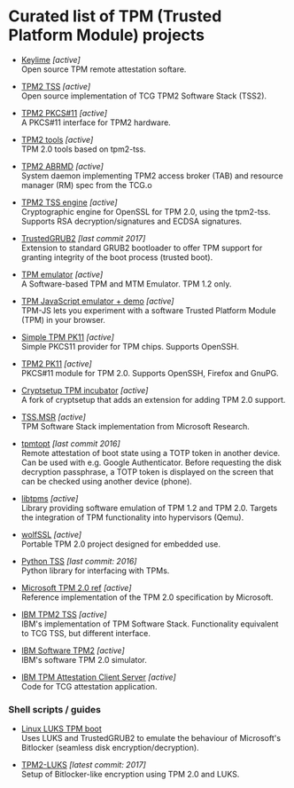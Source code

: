 # Curated list of TPM (Trusted Platform Module) projects

- [Keylime](https://keylime.dev) _[active]_ <br>
Open source TPM remote attestation softare.

- [TPM2 TSS](https://github.com/tpm2-software/tpm2-tss) _[active]_ <br>
Open source implementation of TCG TPM2 Software Stack (TSS2).

- [TPM2 PKCS#11](https://github.com/tpm2-software/tpm2-pkcs11) _[active]_ <br>
A PKCS#11 interface for TPM2 hardware.

- [TPM2 tools](https://github.com/tpm2-software/tpm2-tools) _[active]_ <br>
TPM 2.0 tools based on tpm2-tss.

- [TPM2 ABRMD](https://github.com/tpm2-software/tpm2-abrmd) _[active]_ <br>
System daemon implementing TPM2 access broker (TAB) and resource manager (RM) spec from the TCG.o

- [TPM2 TSS engine](https://github.com/tpm2-software/tpm2-tss-engine) _[active]_ <br>
Cryptographic engine for OpenSSL for TPM 2.0, using the tpm2-tss. Supports RSA decryption/signatures and ECDSA signatures.

- [TrustedGRUB2](https://github.com/Rohde-Schwarz-Cybersecurity/TrustedGRUB2) _[last commit 2017]_ <br>
Extension to standard GRUB2 bootloader to offer TPM support for granting integrity of the boot process (trusted boot).

- [TPM emulator](https://github.com/PeterHuewe/tpm-emulator) _[active]_ <br>
A Software-based TPM and MTM Emulator. TPM 1.2 only.

- [TPM JavaScript emulator + demo](https://google.github.io/tpm-js/) _[active]_ <br>
TPM-JS lets you experiment with a software Trusted Platform Module (TPM) in your browser.

- [Simple TPM PK11](https://github.com/ThomasHabets/simple-tpm-pk11)  _[active]_ <br>
Simple PKCS11 provider for TPM chips. Supports OpenSSH.

- [TPM2 PK11](https://github.com/irtimmer/tpm2-pk11)  _[active]_ <br>
PKCS#11 module for TPM 2.0. Supports OpenSSH, Firefox and GnuPG.

- [Cryptsetup TPM incubator](https://github.com/AndreasFuchsSIT/cryptsetup-tpm-incubator) _[active]_ <br>
A fork of cryptsetup that adds an extension for adding TPM 2.0 support.

- [TSS.MSR](https://github.com/Microsoft/TSS.MSR) _[active]_ <br>
TPM Software Stack implementation from Microsoft Research.

- [tpmtopt](https://github.com/mjg59/tpmtotp) _[last commit 2016]_ <br>
Remote attestation of boot state using a TOTP token in another device. Can be used with e.g. Google Authenticator. Before requesting the disk decryption passphrase, a TOTP token is displayed on the screen that can be checked using another device (phone).

- [libtpms](https://github.com/stefanberger/libtpms) _[active]_ <br>
Library providing software emulation of TPM 1.2 and TPM 2.0. Targets the integration of TPM functionality into hypervisors (Qemu).

- [wolfSSL](https://github.com/wolfSSL/wolfTPM) _[active]_ <br>
Portable TPM 2.0 project designed for embedded use.

- [Python TSS](https://github.com/mjg59/python-tss) _[last commit: 2016]_ <br>
Python library for interfacing with TPMs.

- [Microsoft TPM 2.0 ref](https://github.com/Microsoft/ms-tpm-20-ref) _[active]_ <br>
Reference implementation of the TPM 2.0 specification by Microsoft.

- [IBM TPM2 TSS](https://sourceforge.net/projects/ibmtpm20tss/) _[active]_ <br>
IBM's implementation of TPM Software Stack. Functionality equivalent to TCG TSS, but different interface.

- [IBM Software TPM2](https://sourceforge.net/projects/ibmswtpm2/) _[active]_ <br>
IBM's software TPM 2.0 simulator.

- [IBM TPM Attestation Client Server](https://sourceforge.net/projects/ibmtpm20acs/) _[active]_ <br>
Code for TCG attestation application.

### Shell scripts / guides
- [Linux LUKS TPM boot](https://github.com/fox-it/linux-luks-tpm-boot) <br>
Uses LUKS and TrustedGRUB2 to emulate the behaviour of Microsoft's Bitlocker (seamless disk encryption/decryption).

- [TPM2-LUKS](https://github.com/rqou/tpm2-luks) _[latest commit: 2017]_ <br>
Setup of Bitlocker-like encryption using TPM 2.0 and LUKS.
